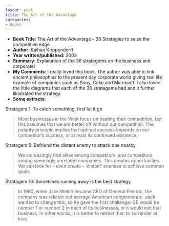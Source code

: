 ```yaml
---
layout: post
title: The Art of the Advantage
categories:
- Books
---
```


- **Book Title**: The Art of the Advantage – 36 Strategies to seize the competitive edge
- **Author**: Kaihan Krippendorff
- **Year written/published:** 2003
- **Summary**: Explanation of the 36 strategems on the business and corporate!
- **My Comments**: I really loved this book. The author was able to link ancient philosophies to the present day corporate world giving real life example of companies such as Sony, Coke and Microsoft. I also loved the little diagrams that each of the 36 stratagems had and it further illustrated the strategy.
- **Some extracts**:

Stratagem 1: To catch something, first let it go

> Most businesses in the West focus on beating their competition, but this assumes that we are better off without our competition. The polarity principle implies that optimal success depends on our competitor’s success, or at least its continued existence.

Stratagem 5: Befriend the distant enemy to attack one nearby

> We increasingly find allies among competitors, and competitors among seemingly unrelated companies. This creates opportunities. We can look for – even create – ‘distant’ enemies to achieve common goals.

Stratagem 16: Sometimes running away is the best strategy

> In 1980, when Jack Welch became CEO of General Electric, the company was reliable but average American conglomerate. Jack wanted to change this, so he gave the first challenge: GE would be number 1 or number 2 in each of its businesses, or it would exit that business. In other words, it is better to retreat than to surrender or lose.
